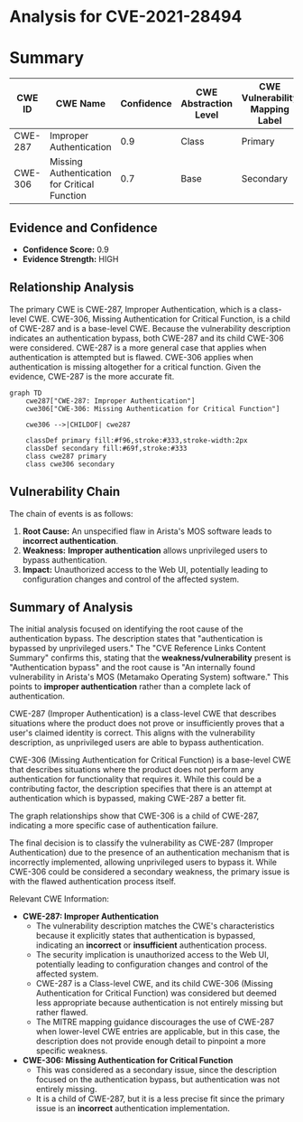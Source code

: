 # Analysis for CVE-2021-28494

# Summary
| CWE ID | CWE Name | Confidence | CWE Abstraction Level | CWE Vulnerability Mapping Label | CWE-Vulnerability Mapping Notes |
|---|---|---|---|---|---|
| CWE-287 | Improper Authentication | 0.9 | Class | Primary | Allowed-with-Review |
| CWE-306 | Missing Authentication for Critical Function | 0.7 | Base | Secondary | Allowed |

## Evidence and Confidence

*   **Confidence Score:** 0.9
*   **Evidence Strength:** HIGH

## Relationship Analysis
The primary CWE is CWE-287, Improper Authentication, which is a class-level CWE. CWE-306, Missing Authentication for Critical Function, is a child of CWE-287 and is a base-level CWE. Because the vulnerability description indicates an authentication bypass, both CWE-287 and its child CWE-306 were considered. CWE-287 is a more general case that applies when authentication is attempted but is flawed. CWE-306 applies when authentication is missing altogether for a critical function. Given the evidence, CWE-287 is the more accurate fit.

```mermaid
graph TD
    cwe287["CWE-287: Improper Authentication"]
    cwe306["CWE-306: Missing Authentication for Critical Function"]
    
    cwe306 -->|CHILDOF| cwe287
    
    classDef primary fill:#f96,stroke:#333,stroke-width:2px
    classDef secondary fill:#69f,stroke:#333
    class cwe287 primary
    class cwe306 secondary
```

## Vulnerability Chain
The chain of events is as follows:
1.  **Root Cause:** An unspecified flaw in Arista's MOS software leads to **incorrect authentication**.
2.  **Weakness:** **Improper authentication** allows unprivileged users to bypass authentication.
3.  **Impact:** Unauthorized access to the Web UI, potentially leading to configuration changes and control of the affected system.

## Summary of Analysis
The initial analysis focused on identifying the root cause of the authentication bypass. The description states that "authentication is bypassed by unprivileged users." The "CVE Reference Links Content Summary" confirms this, stating that the **weakness/vulnerability** present is "Authentication bypass" and the root cause is "An internally found vulnerability in Arista's MOS (Metamako Operating System) software." This points to **improper authentication** rather than a complete lack of authentication.

CWE-287 (Improper Authentication) is a class-level CWE that describes situations where the product does not prove or insufficiently proves that a user's claimed identity is correct. This aligns with the vulnerability description, as unprivileged users are able to bypass authentication.

CWE-306 (Missing Authentication for Critical Function) is a base-level CWE that describes situations where the product does not perform any authentication for functionality that requires it. While this could be a contributing factor, the description specifies that there is an attempt at authentication which is bypassed, making CWE-287 a better fit.

The graph relationships show that CWE-306 is a child of CWE-287, indicating a more specific case of authentication failure.

The final decision is to classify the vulnerability as CWE-287 (Improper Authentication) due to the presence of an authentication mechanism that is incorrectly implemented, allowing unprivileged users to bypass it. While CWE-306 could be considered a secondary weakness, the primary issue is with the flawed authentication process itself.

Relevant CWE Information:
*   **CWE-287: Improper Authentication**
    *   The vulnerability description matches the CWE's characteristics because it explicitly states that authentication is bypassed, indicating an **incorrect** or **insufficient** authentication process.
    *   The security implication is unauthorized access to the Web UI, potentially leading to configuration changes and control of the affected system.
    *   CWE-287 is a Class-level CWE, and its child CWE-306 (Missing Authentication for Critical Function) was considered but deemed less appropriate because authentication is not entirely missing but rather flawed.
    *   The MITRE mapping guidance discourages the use of CWE-287 when lower-level CWE entries are applicable, but in this case, the description does not provide enough detail to pinpoint a more specific weakness.
*   **CWE-306: Missing Authentication for Critical Function**
    *   This was considered as a secondary issue, since the description focused on the authentication bypass, but authentication was not entirely missing.
    *   It is a child of CWE-287, but it is a less precise fit since the primary issue is an **incorrect** authentication implementation.